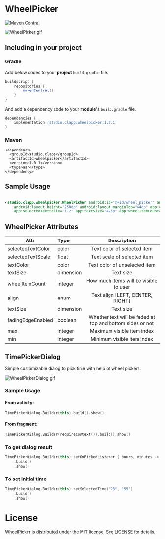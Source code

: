 # WheelPicker

[![Maven Central](https://maven-badges.herokuapp.com/maven-central/studio.clapp/wheelpicker/badge.svg)](https://maven-badges.herokuapp.com/maven-central/studio.clapp/wheelpicker/)

![WheelPicker gif](https://clapp.studio/static/images/github/wheelpicker.gif)

## Including in your project

### Gradle

Add below codes to your **project** `build.gradle` file.

````gradle
buildscript {
    repositories {
        mavenCentral()
    }
}
````

And add a dependency code to your **module**'s `build.gradle` file.

````gradle
dependencies {
    implementation 'studio.clapp:wheelpicker:1.0.1'
}
````

### Maven

````maven
<dependency>
  <groupId>studio.clapp</groupId>
  <artifactId>wheelpicker</artifactId>
  <version>1.0.1</version>
  <type>aar</type>
</dependency>
````

## Sample Usage

````xml

<studio.clapp.wheelpicker.WheelPicker android:id="@+id/wheel_picker" android:layout_width="300dp"
    android:layout_height="250dp" android:layout_marginTop="64dp" app:align="CENTER"
    app:selectedTextScale="1.2" app:textSize="42sp" app:wheelItemCount="5" />
````

## WheelPicker Attributes

|Attr|Type|Description|
|---|:---|:---:|
|selectedTextColor|color|Text color of selected item|
|selectedTextScale|float|Text scale of selected item|
|textColor|color|Text color of unselected item|
|textSize|dimension|Text size|
|wheelItemCount|integer|How much items will be visible to user|
|align|enum|Text align [LEFT, CENTER, RIGHT]|
|textSize|dimension|Text size|
|fadingEdgeEnabled|boolean|Whether text will be faded at top and bottom sides or not|
|max|integer|Maximum visible item index|
|min|integer|Minimum visible item index|

## TimePickerDialog

Simple customizable dialog to pick time with help of wheel pickers.

![WheelPickerDialog gif](https://clapp.studio/static/images/github/dialog.gif)

### Sample Usage

#### From activity:

````kotlin
TimePickerDialog.Builder(this).build().show()
````

#### From fragment:

````kotlin
TimePickerDialog.Builder(requireContext()).build().show()
````

### To get dialog result

````kotlin
TimePickerDialog.Builder(this).setOnPickedListener { hours, minutes -> println("$hours $minutes") }
    .build()
    .show()
````

### To set initial time

````kotlin
TimePickerDialog.Builder(this).setSelectedTime("23", "55")
    .build()
    .show()
````

# License

WheelPicker is distributed under the MIT license.
See [LICENSE](https://github.com/Clapp-Studio/WheelPicker/blob/master/LICENSE) for details.
